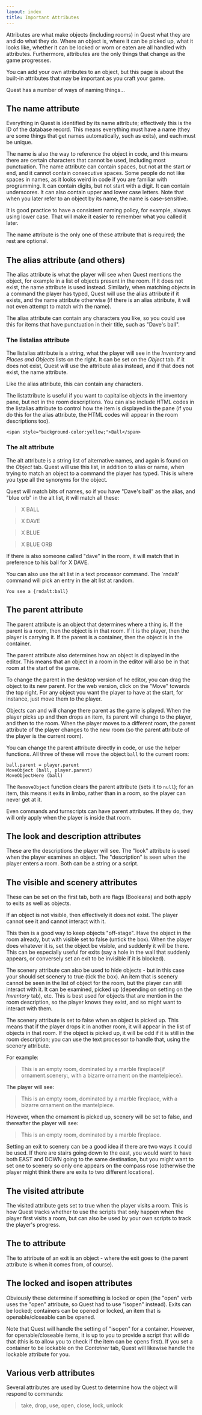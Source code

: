 ```yaml
---
layout: index
title: Important Attributes
---
```


Attributes are what make objects (including rooms) in Quest what they are and do what they do. Where an object is, where it can be picked up, what it looks like, whether it can be locked or worn or eaten are all handled with attributes. Furthermore, attributes are the only things that change as the game progresses.

You can add your own attributes to an object, but this page is about the built-in attributes that may be important as you craft your game.


Quest has a number of ways of naming things...


The name attribute
------------------

Everything in Quest is identified by its name attribute; effectively this is the ID of the database record. This means everything must have a name (they are some things that get names automatically, such as exits), and each must be unique.

The name is also the way to reference the object in code, and this means there are certain characters that cannot be used, including most punctuation. The name attribute can contain spaces, but not at the start or end, and it cannot contain consecutive spaces. Some people do not like spaces in names, as it looks weird in code if you are familiar with programming. It can contain digits, but not start with a digit. It can contain underscores. It can also contain upper and lower case letters. Note that when you later refer to an object by its name, the name is case-sensitive.

It is good practice to have a consistent naming policy, for example, always using lower case. That will make it easier to remember what you called it later.

The name attribute is the only one of these attribute that is required; the rest are optional.


The alias attribute (and others)
--------------------------------

The alias attribute is what the player will see when Quest mentions the object, for example in a list of objects present in the room. If it does not exist, the name attribute is used instead. Similarly, when matching objects in a command the player has typed, Quest will use the alias attribute if it exists, and the name attribute otherwise (if there is an alias attribute, it will not even attempt to match with the name).

The alias attribute can contain any characters you like, so you could use this for items that have punctuation in their title, such as "Dave's ball".


### The listalias attribute

The listalias attribute is a string, what the player will see in the _Inventory_ and _Places and Objects_ lists on the right. It can be set on the _Object_ tab. If it does not exist, Quest will use the attribute alias instead, and if that does not exist, the name attribute.

Like the alias attribute, this can contain any characters. 

The listattribute is useful if you want to capitalise objects in the inventory pane, but not in the room descriptions. You can also include HTML codes in the listalias attribute to control how the item is displayed in the pane (if you do this for the alias attribute, the HTML codes will appear in the room descriptions too).

```
<span style="background-color:yellow;">Ball</span>
```

### The alt attribute

The alt attribute is a string list of alternative names, and again is found on the _Object_ tab. Quest will use this list, in addition to alias or name, when trying to match an object to a command the player has typed. This is where you type all the synonyms for the object.

Quest will match bits of names, so if you have "Dave's ball" as the alias, and "blue orb" in the alt list, it will match all these:

> X BALL

> X DAVE

> X BLUE

> X BLUE ORB

If there is also someone called "dave" in the room, it will match that in preference to his ball for X DAVE.

You can also use the alt list in a text processor command. The `rndalt' command will pick an entry in the alt list at random.

```
You see a {rndalt:ball}
```


The parent attribute
------

The parent attribute is an object that determines where a thing is. If the parent is a room, then the object is in that room. If it is the player, then the player is carrying it. If the parent is a container, then the object is in the container.

The parent attribute also determines how an object is displayed in the editor. This means that an object in a room in the editor will also be in that room at the start of the game.

To change the parent in the desktop version of he editor, you can drag the object to its new parent. For the web version, click on the "Move" towards the top right. For any object you want the player to have at the start, for instance, just move them to the player.

Objects can and will change there parent as the game is played. When the player picks up and then drops an item, its parent will change to the player, and then to the room. When the player moves to a different room, the parent attribute of the player changes to the new room (so the parent attribute of the player is the current room).

You can change the parent attribute directly in code, or use the helper functions. All three of these will move the object `ball` to the current room:

```
ball.parent = player.parent
MoveObject (ball, player.parent)
MoveObjectHere (ball)
```

The `RemoveObject` function clears the parent attribute (sets it to `null`); for an item, this means it exits in limbo, rather than in a room, so the player can never get at it.

Even commands and turnscripts can have parent attributes. If they do, they will only apply when the player is inside that room.


The look and description attributes
------------------------------------

These are the descriptions the player will see. The "look" attribute is used when the player examines an object. The "description" is seen when the player enters a room. Both can be a string or a script.




The visible and scenery attributes
--------------------

These can be set on the first tab, both are flags (Booleans) and both apply to exits as well as objects.

If an object is not visible, then effectively it does not exist. The player cannot see it and cannot interact with it.

This then is a good way to keep objects "off-stage". Have the object in the room already, but with visible set to false (untick the box). When the player does whatever it is, set the object be visible, and suddenly it will be there. This can be especially useful for exits (say a hole in the wall that suddenly appears, or conversely set an exit to be invisible if it is blocked).

The scenery attribute can also be used to hide objects - but in this case your should set scenery to true (tick the box). An item that is scenery cannot be seen in the list of object for the room, but the player can still interact with it. It can be examined, picked up (depending on setting on the _Inventory_ tab), etc. This is best used for objects that are mention in the room description, so the player knows they exist, and so might want to interact with them.

The scenery attribute is set to false when an object is picked up. This means that if the player drops it in another room, it will appear in the list of objects in that room. If the object is picked up, it will be odd if it is still in the room description; you can use the text processor to handle that, using the scenery attribute.

For example:

> This is an empty room, dominated by a marble fireplace{if ornament.scenery:, with a bizarre ornament on the mantelpiece}.

The player will see:

> This is an empty room, dominated by a marble fireplace, with a bizarre ornament on the mantelpiece.

However, when the ornament is picked up, scenery will be set to false, and thereafter the player will see:

> This is an empty room, dominated by a marble fireplace.

Setting an exit to scenery can be a good idea if there are two ways it could be used. If there are stairs going down to the east, you would want to have both EAST and DOWN going to the same destination, but you might want to set one to scenery so only one appears on the compass rose (otherwise the player might think there are exits to two different locations).


The visited attribute
---------------------

The visited attribute gets set to true when the player visits a room. This is how Quest tracks whether to use the scripts that only happen when the player first visits a room, but can also be used by your own scripts to track the player's progress.



The to attribute
----------------

The to attribute of an exit is an object - where the exit goes to (the parent attribute is when it comes from, of course).



The locked and isopen attributes
--------------------------------

Obviously these determine if something is locked or open (the "open" verb uses the "open" attribute, so Quest had to use "isopen" instead). Exits can be locked; containers can be opened or locked, an item that is openable/closeable can be opened.

Note that Quest will handle the setting of "isopen" for a container. However, for openable/closeable items, it is up to you to provide a script that will do that (this is to allow you to check if the item can be opens first). If you set a container to be lockable on the _Container_ tab, Quest will likewise handle the lockable attribute for you.



Various verb attributes
-----------------------

Several attributes are used by Quest to determine how the object will respond to commands:

> take, drop, use, open, close, lock, unlock